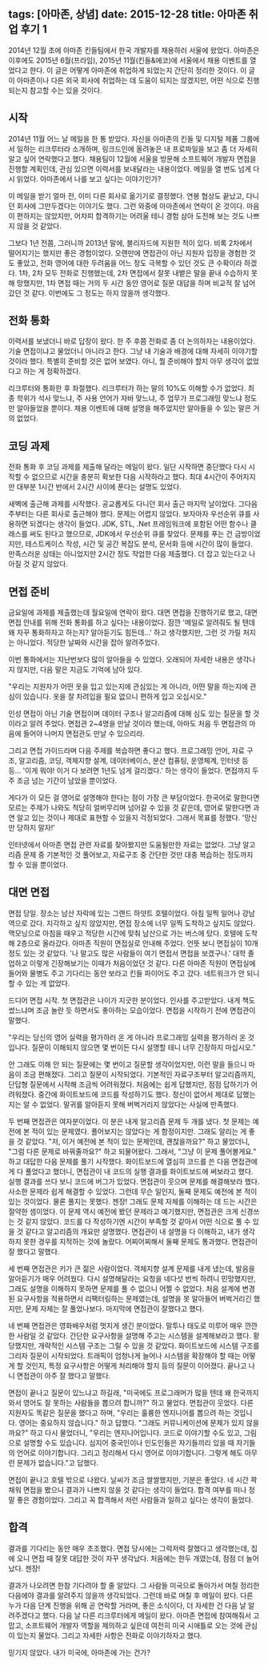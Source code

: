 tags: [아마존, 상념]
date: 2015-12-28
title: 아마존 취업 후기 1
---
2014년 12월 초에 아마존 킨들팀에서 한국 개발자를 채용하러 서울에 왔었다. 아마존은 이후에도 2015년 6월(프라임), 2015년 11월(킨들&에코)에 서울에서 채용 이벤트를 열었다고 한다. 이 글은 어떻게 아마존에 취업하게 되었는지 간단히 정리한 것이다. 이 글이 아마존이나 다른 외국 회사에 취업하는 데 도움이 되지는 않겠지만, 어떤 식으로 진행되는지 참고할 수는 있을 것이다.
<!--more-->

## 시작
2014년 11월 어느 날 메일을 한 통 받았다. 자신을 아마존의 킨들 및 디지털 제품 그룹에서 일하는 리크루터라 소개하며, 링크드인에 올려놓은 내 프로파일을 보고 좀 더 자세히 알고 싶어 연락했다고 했다. 채용팀이 12월에 서울을 방문해 소프트웨어 개발자 면접을 진행할 계획인데, 관심 있으면 이력서를 보내달라는 내용이었다. 메일을 열 번도 넘게 다시 읽었다. 아마존에서 나를 보고 싶다는 이야기인가?

이 메일을 받기 얼마 전, 이미 다른 회사로 옮기기로 결정했다. 연봉 협상도 끝났고, 다니던 회사에 그만두겠다는 이야기도 했다. 그런 와중에 아마존에서 연락이 온 것이다. 마음이 편하지는 않았지만, 어차피 합격하기는 어려울 테니 경험 삼아 도전해 보는 것도 나쁘지 않을 것 같았다.

그보다 1년 전쯤, 그러니까 2013년 말에, 블리자드에 지원한 적이 있다. 비록 2차에서 떨어지기는 했지만 좋은 경험이었다. 오랜만에 면접관이 아닌 지원자 입장을 경험한 것도 좋았고, 전화 영어에 대한 두려움을 어느 정도 극복할 수 있던 것도 큰 수확이라 하겠다. 1차, 2차 모두 전화로 진행했는데, 2차 면접에서 잘못 내뱉은 말을 끝내 수습하지 못해 망했지만, 1차 면접 때는 거의 두 시간 동안 영어로 질문 대답을 하며 비교적 잘 넘어갔던 것 같다. 이번에도 그 정도는 하지 않을까 생각했다.

## 전화 통화
이력서를 보냈더니 바로 답장이 왔다. 한 주 후쯤 전화로 좀 더 논의하자는 내용이었다. 기술 면접이냐고 물었더니 아니라고 한다. 그냥 내 기술과 배경에 대해 자세히 이야기할 것이라 했다. 특별히 준비할 것은 없어 보였다. 아니, 뭘 준비해야 할지 아무 생각이 없었다고 하는 게 정확하겠다.

리크루터와 통화한 후 좌절했다. 리크루터가 하는 말의 10%도 이해할 수가 없었다. 최종 학위가 석사 맞느냐, 주 사용 언어가 자바 맞느냐, 주 업무가 프로그래밍 맞느냐 정도만 알아들었을 뿐이다. 채용 이벤트에 대해 설명을 해주었지만 알아들을 수 있는 말은 거의 없었다.

## 코딩 과제
전화 통화 후 코딩 과제를 제출해 달라는 메일이 왔다. 일단 시작하면 중단했다 다시 시작할 수 없으므로 시간을 충분히 확보한 다음 시작하라고 했다. 최대 4시간이 주어지지만 대부분 1시간 반에서 2시간 사이에 푼다는 설명도 있었다.

새벽에 출근해 과제를 시작했다. 공교롭게도 다니던 회사 출근 마지막 날이었다. 그다음 주부터는 다른 회사로 출근해야 했다. 문제는 어렵지 않았다. 보자마자 우선순위 큐를 사용하면 되겠다는 생각이 들었다. JDK, STL, .Net 프레임워크에 포함된 어떤 함수나 클래스를 써도 된다고 했으므로, JDK에서 우선순위 큐를 찾았다. 문제를 푸는 건 금방이었지만, 테스트케이스 작성, 시간 및 공간 복잡도 분석, 문서화 등에 시간이 많이 들었다. 만족스러운 상태는 아니었지만 2시간 정도 작업한 다음 제출했다. 더 잡고 있는다고 나아질 것 같지 않았다.

## 면접 준비
금요일에 과제를 제출했는데 월요일에 연락이 왔다. 대면 면접을 진행하기로 했고, 대면 면접 안내를 위해 전화 통화를 하고 싶다는 내용이었다. 잠깐 '메일로 알려줘도 될 텐데 왜 자꾸 통화하자고 하는지? 알아듣기도 힘든데...' 하고 생각했지만, 그런 것 가릴 처지는 아니었다. 적당한 날짜와 시간을 잡아 알려주었다.

이번 통화에서는 지난번보다 많이 알아들을 수 있었다. 오래되어 자세한 내용은 생각나지 않지만, 다음 말은 지금도 기억에 남아 있다.

"우리는 지원자가 어떤 옷을 입고 있는지에 관심있는 게 아니라, 어떤 말을 하는지에 관심이 있습니다. 옷을 잘 차려입을 필요 없으니 편하게 입고 오십시오."

인성 면접이 아닌 기술 면접이며 데이터 구조나 알고리즘에 대해 심도 있는 질문을 할 것이라고 알려 주었다. 면접관 2~4명을 만날 것이라 했는데, 아마도 처음 두 면접관의 마음에 들어야 나머지 면접관도 만날 수 있으리라.

그리고 면접 가이드라며 다음 주제를 복습하면 좋다고 했다. 프로그래밍 언어, 자료 구조, 알고리즘, 코딩, 객체지향 설계, 데이터베이스, 분산 컴퓨팅, 운영체계, 인터넷 등등... '이게 뭐야! 이거 다 보려면 1년도 넘게 걸리겠다.' 하는 생각이 들었다. 면접까지 두 주 조금 넘는 기간이 남았을 뿐이었다.

게다가 이 모든 걸 영어로 설명해야 한다는 점이 가장 큰 부담이었다. 한국어로 말한다면 모르는 주제가 나와도 적당히 얼버무리며 넘어갈 수 있을 것 같은데, 영어로 말한다면 과연 알고 있는 것이나 제대로 표현할 수 있을지 걱정되었다. 그래서 목표를 정했다. '망신만 당하지 말자!'

인터넷에서 아마존 면접 관련 자료를 찾아봤지만 도움될만한 자료는 없었다. 그냥 알고리즘 문제 중 기본적인 것 풀어보고, 자료구조 중 간단한 것만 대충 복습하는 정도까지 할 수 있을 뿐이었다.

## 대면 면접
면접 당일. 장소는 남산 자락에 있는 그랜드 하얏트 호텔이었다. 아침 일찍 일어나 강남역으로 갔다. 지각하고 싶지 않았지만, 면접 장소에 너무 일찍 도착하고 싶지도 않았다. 맥모닝으로 아침을 때우고 적당한 시간에 맞춰 남산으로 가는 버스에 탔다. 호텔에 도착해 2층으로 올라갔다. 아마존 직원이 면접실로 안내해 주었다. 언뜻 보니 면접실이 10개 정도 있는 것 같았다. '나 말고도 많은 사람들이 여기 면접서 면접을 보겠구나.' 대학 졸업하고 이렇게 긴장해보기는 이때가 처음이었던 것 같다. 다른 아마존 직원이 면접실에 들어와 물병도 주고 기다리는 동안 보라고 킨들 파이어도 주고 갔다. 네트워크가 안 되니 할 수 있는 게 없었다.

드디어 면접 시작. 첫 면접관은 나이가 지긋한 분이었다. 인사를 주고받았다. 내게 책도 썼느냐며 조금 놀란 듯 하면서도 좋아하는 모습이었다. 면접을 시작하기 전에 면접관이 말했다.

"우리는 당신의 영어 실력을 평가하러 온 게 아니라 프로그래밍 실력을 평가하러 온 것입니다. 질문이 이해되지 않으면 몇 번이든 다시 설명할 테니 너무 긴장하지 마십시오."

안 그래도 이해 안 되는 질문에는 몇 번이고 질문할 생각이었지만, 이런 말을 들으니 마음이 조금 편해졌다. 그리고 질문이 시작되었다. 기본적인 자료구조부터 알고리즘까지, 단답형 질문에서 시작해 조금씩 어려워졌다. 처음에는 쉽게 답했지만, 점점 답하기가 어려워졌다. 중간에 화이트보드에 코드를 작성하기도 했다. 정신이 없어서 제대로 답했는지는 알 수 없었다. 말귀를 알아듣지 못해 버벅거리지 않았다는 사실에 만족했다.

두 번째 면접관은 여자분이었다. 이 분은 내게 알고리즘 문제 두 개를 냈다. 첫 문제는 예전에 본 적이 있는 문제였다. 풀어보지는 않았다는 게 함정이지만. 그래도 알리는 게 좋을 것 같았다. "저, 이거 예전에 본 적이 있는 문제인데, 괜찮을까요?" 하고 물었더니, "그럼 다른 문제로 바꿔줄까요?" 하고 되물어왔다. 그래서, "그냥 이 문제 풀어볼게요." 하고 대답한 다음 문제를 풀기 시작했다. 화이트보드에 열심히 코드를 쓴 다음 면접관에게 다 풀었다고 했더니, 면접관이 내 코드의 실행 결과를 화이트보드에 써보라고 했다. 실행 결과를 쓰다 보니 코드에 버그가 있었다. 면접관이 웃으며 문제를 해결해보라 했다. 사소한 문제라 쉽게 해결할 수 있었다. 그런데 무슨 일인지, 둘째 문제도 예전에 본 적이 있는 것이었다. 물론 풀지는 못했다. 젠장! 그래도 문제 자체를 이해하는 데 드는 시간은 절약한 셈이었다. 이 문제 역시 예전에 봤던 문제라고 예기했지만, 면접관은 크게 신경쓰는 것 같지 않았다. 코드를 다 작성하기엔 시간이 부족할 것 같아서 어떤 식으로 풀 수 있을 것 같다고 알고리즘의 개요만 설명했다. 면접관이 내 설명을 다 이해하고, 내가 생각하지 못한 경우를 지적하는 것에 놀랐다. 어찌어찌해서 둘째 문제도 통과했다. 면접관이 잘 했다고 말했다.

세 번째 면접관은 키가 큰 젊은 사람이었다. 객체지향 설계 문제를 내게 냈는데, 발음을 알아듣기가 매우 어려웠다. 다시 설명해달라는 요청을 네다섯 번씩 하려니 민망했지만, 그래도 설명을 이해하지 못하면 문제를 풀 수 없으니 어쩔 수 없었다. 처음 설계에 변경된 요구사항을 적용하면서 리팩터링하는 문제였는데, 설명을 못 알아들어 버벅거리긴 했지만, 문제 자체는 잘 풀었나보다. 마지막에 면접관이 잘했다고 했다.

네 번째 면접관은 영화배우처럼 멋지게 생긴 분이었다. 말투나 태도로 미루어 매우 깐깐한 사람일 것 같았다. 간단한 요구사항을 설명해 주고는 시스템을 설계해보라고 했다. 황당했지만, 개략적인 시스템 구조는 그릴 수 있을 것 같았다. 화이트보드에 시스템 구조를 그리자 질문이 시작되었다. 트래픽이 엄청나게 늘어나 시스템을 확장해야 할 때는 어떻게 할 것인지, 특정 요구사항은 어떻게 처리해야 할지 등의 질문이 이어졌다. 끝나고 나니 면접관이 아주 잘 했다고 말했다.

면접이 끝나고 질문이 있느냐고 하길래, "미국에도 프로그래머가 많을 텐데 왜 한국까지 와서 영어도 잘 못하는 사람들을 뽑으려 합니까?" 하고 물었다. 면접관이 웃었다. 다른 지원자도 똑같은 질문을 했다고 하며, "우리는 훌륭한 엔지니어를 뽑으려 하는 것입니다. 영어는 중요하지 않습니다." 하고 답했다. "그래도 커뮤니케이션에 문제가 있지 않을까요?" 하고 다시 물었더니, "우리는 엔지니어입니다. 코드로 이야기할 수도 있고, 그림으로 설명할 수도 있습니다. 심지어 중국인이나 인도인들은 자기들끼리 있을 때 자기들의 언어로 이야기합니다. 그리고 정리해서 다시 영어로 이야기합니다. 그렇게 해도 아무런 문제가 없습니다."고 답했다.

면접이 끝나고 호텔 밖으로 나왔다. 날씨가 조금 쌀쌀했지만, 기분은 좋았다. 네 시간 꽉 채워 면접을 봤으니 결과가 나쁘지 않을 것 같다는 생각이 들었다. 합격 여부를 떠나 정말 좋은 경험이었다. 그리고 꼭 합격해서 저런 사람들과 일하고 싶다는 생각이 들었다.

## 합격
결과를 기다리는 동안 매우 초조했다. 면접 당시에는 그럭저럭 잘했다고 생각했는데, 집에 오니 면접 때 잘못 대답한 것이 자꾸 생각났다. 처음에는 한두 개였는데, 점점 더 늘어났다. 젠장!

결과가 나오려면 한참 기다려야 할 줄 알았다. 그 사람들 미국으로 돌아가서 며칠 정리한 다음에야 결과를 알려주지 않을까 생각되었다. 그런데 바로 며칠 후 메일이 왔다. 다른 누가 다음 단계 진행을 위해 곧 연락할 거라며, 좋은 소식이다, 더 자세한 건 다음 날 알려주겠다고 했다. 다음 날 다른 리크루터에게 메일이 왔다. 아마존 면접에 참여해줘서 고맙고, 소프트웨어 개발자 역할을 제의하고 싶은데 여전히 미국 시애틀로 오는 것에 관심이 있는지 물었다. 그리고 자세한 사항은 전화로 이야기하자고 했다.

믿기지 않았다. 내가 미국에, 아마존에 가는 건가?
